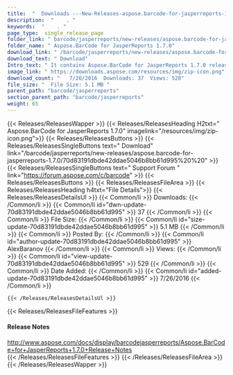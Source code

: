```yaml
---
title:  "  Downloads ---New-Releases-aspose.barcode-for-jasperreports-1.7.0 . " 
description:  "    . " 
keywords:  "    . " 
page_type:  single_release_page
folder_link: " barcode/jasperreports/new-releases/aspose.barcode-for-jasperreports-1.7.0/"
folder_name: " Aspose.BarCode for JasperReports 1.7.0"
download_link: " /barcode/jasperreports/new-releases/aspose.barcode-for-jasperreports-1.7.0/70d83191dbde42ddae5046b8bb61d995"
download_text: " Download"
Intro_text: " It contains Aspose.BarCode for JasperReports 1.7.0 release."
image_link: " https://downloads.aspose.com/resources/img/zip-icon.png"
download_count: "   7/26/2016  Downloads: 37  Views: 528"
file_size: "  File Size: 5.1 MB "
parent_path: "barcode/jasperreports"
section_parent_path: "barcode/jasperreports"
weight: 65 
---
```


{{< Releases/ReleasesWapper >}}
  {{< Releases/ReleasesHeading H2txt=" Aspose.BarCode for JasperReports 1.7.0" imagelink="/resources/img/zip-icon.png">}}
  {{< Releases/ReleasesButtons >}}
    {{< Releases/ReleasesSingleButtons text=" Download" link="/barcode/jasperreports/new-releases/aspose.barcode-for-jasperreports-1.7.0/70d83191dbde42ddae5046b8bb61d995%20%20" >}}
    {{< Releases/ReleasesSingleButtons text=" Support Forum " link="https://forum.aspose.com/c/barcode" >}}
  {{< Releases/ReleasesButtons >}}
  {{< Releases/ReleasesFileArea >}}
    {{< Releases/ReleasesHeading h4txt="File Details">}}
    {{< Releases/ReleasesDetailsUl >}}
            {{< Common/li  >}} Downloads: {{< /Common/li >}} 
      {{< Common/li id="dwn-update-70d83191dbde42ddae5046b8bb61d995" >}} 37 {{< /Common/li >}} 
      {{< Common/li  >}} File Size: {{< /Common/li >}} 
      {{< Common/li id="size-update-70d83191dbde42ddae5046b8bb61d995" >}} 5.1 MB {{< /Common/li >}} 
      {{< Common/li  >}} Posted By: {{< /Common/li >}} 
      {{< Common/li id="author-update-70d83191dbde42ddae5046b8bb61d995" >}} AlexBaranov {{< /Common/li >}} 
      {{< Common/li  >}} Views: {{< /Common/li >}} 
      {{< Common/li id="view-update-70d83191dbde42ddae5046b8bb61d995" >}} 529 {{< /Common/li >}} 
      {{< Common/li  >}} Date Added: {{< /Common/li >}} 
      {{< Common/li id="added-update-70d83191dbde42ddae5046b8bb61d995" >}} 7/26/2016 {{< /Common/li >}} 

    {{< /Releases/ReleasesDetailsUl >}}

  {{< Releases/ReleasesFileFeatures >}}
      <h4>Release Notes</h4><div><a href="http://www.aspose.com/docs/display/barcodejasperreports/Aspose.BarCode+for+JasperReports+1.7.0+Release+Notes">http://www.aspose.com/docs/display/barcodejasperreports/Aspose.BarCode+for+JasperReports+1.7.0+Release+Notes</a></div>
  {{< /Releases/ReleasesFileFeatures >}}
 {{< /Releases/ReleasesFileArea >}}
{{< /Releases/ReleasesWapper >}}


